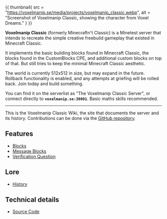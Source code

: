 {{ thumbnail{
	src = "https://voxelmanip.se/media/projects/voxelmanip_classic.webp",
	alt = "Screenshot of Voxelmanip Classic, showing the character from Voxel Dreams."
} }}

**Voxelmanip Classic** (formerly Minecraftn't Classic) is a Minetest server that intends to recreate the simple creative freebuild gameplay that existed in Minecraft Classic.

It implements the basic building blocks found in Minecraft Classic, the blocks found in the CustomBlocks CPE, and additional custom blocks on top of that. But still tries to keep the minimal Minecraft Classic aesthetic.

The world is currently 512x512 in size, but may expand in the future. Rollback functionality is enabled, and any attempts at griefing will be rolled back. Join today and build something.

You can find it on the serverlist as "The Voxelmanip Classic Server", or connect directly to **`voxelmanip.se:30001`**. Basic maths skills recommended.

---

This is the Voxelmanip Classic Wiki, the site that documents the server and its history. Contributions can be done via the [GitHub repository](https://github.com/Voxelmanip-Classic/site).

## Features
- [Blocks](Blocks)
- [Message Blocks](Message_Blocks)
- [Verification Question](Verification_Question)

## Lore
- [History](History)

## Technical details
- [Source Code](Source_Code)
